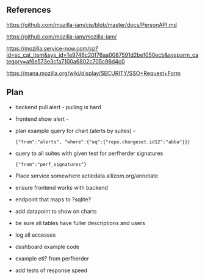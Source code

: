 
## References

https://github.com/mozilla-iam/cis/blob/master/docs/PersonAPI.md

https://github.com/mozilla-iam/mozilla-iam/


https://mozilla.service-now.com/sp?id=sc_cat_item&sys_id=1e9746c20f76aa0087591d2be1050ecb&sysparm_category=af6e573e3cfa7100a6802c705c96d4c0

https://mana.mozilla.org/wiki/display/SECURITY/SSO+Request+Form


## Plan

* backend pull alert - pulling is hard
* frontend show alert - 


* plan example query for chart (alerts by suites) -

    `{"from":"alerts", "where":{"eq":{"repo.changeset.id12":"abba"}}}`

 
* query to all suites with given test for perfherder signatures

    `{"from":"perf_signatures"}`

* Place service somewhere  actiedata.allizom.org/annotate

* ensure frontend works with backend

* endpoint that maps to ?sqlite?

* add datapoint to show on charts




* be sure all tables have fuller descriptions and users
 
* log all accesses 

* dashboard example code

* example etl? from perfherder


* add tests of response speed
